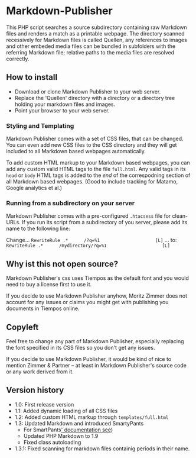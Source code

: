 # Markdown-Publisher

This PHP script searches a source subdirectory containing raw Markdown files and renders a match as a printable webpage. The directory scanned recessively for Markdown files is called Quellen, any references to images and other embeded media files can be bundled in subfolders with the referring Markdown file; relative paths to the media files are resolved correctly.

## How to install

- Download or clone Markdown Publisher to your web server.
- Replace the 'Quellen' directory with a directory or a directory tree holding your markdown files and images.
- Point your browser to your web server.

### Styling and Templating

Markdown Publisher comes with a set of CSS files, that can be changed. You can even add new CSS files to the CSS directory and they will get included to all Markdown based webpages automatically.

To add custom HTML markup to your Markdown based webpages, you can add any custom valid HTML tags to the file `full.html`. Any valid tags in its `head` or `body` HTML tags is added to the *end* of the correspodning section of all Markdown based webpages. (Good to include tracking for Matamo, Google analytics et al.)

### Running from a subdirectory on your server

Markdown Publisher comes with a pre-configured `.htacsess` file for clean-URLs. If you run its script from a subdirectory of you server, please add its name to the following line:

Change... `RewriteRule .*      /?q=%1                     [L]`
... to: `RewriteRule .*      /mydirectory/?q=%1                     [L]`

## Why ist this not open source?

Markdown Publisher's css uses Tiempos as the default font and you would need to buy a license first to use it.

If you decide to use Markdown Publisher anyhow, Moritz Zimmer does not account for any issues or claims you might get with publishing you documents in Tiempos online.

## Copyleft

Feel free to change any part of Markdown Publisher, especially replacing the font specified in its CSS files so you don't get any issues. 

If you decide to use Markdown Publisher, it would be kind of nice to mention Zimmer & Partner – at least in Markdown Publisher's source code or any work derived from it.

## Version history

- 1.0: First release version
- 1.1: Added dynamic loading of all CSS files
- 1.2: Added custom HTML markup through `templates/full.html`
- 1.3: Updated Markdown and introduced SmartyPants
  - For SmartPants[' documentation see](https://github.com/michelf/php-smartypants))
  - Updated PHP Markdown to 1.9
  - Fixed class autoloading
- 1.3.1: Fixed scanning for markdown files containig periods in their name.
